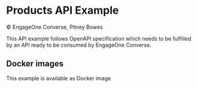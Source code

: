 # Products API Example

© EngageOne Converse, Pitney Bowes

This API example follows OpenAPI specification which needs to be fulfilled by an API
ready to be consumed by EngageOne Converse.

## Docker images

This example is available as Docker image
